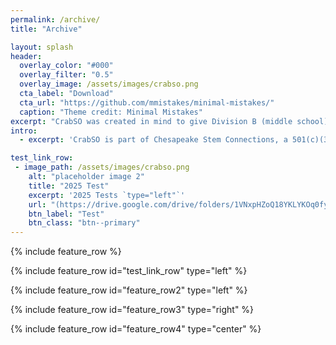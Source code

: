```yaml
---
permalink: /archive/
title: "Archive"

layout: splash
header:
  overlay_color: "#000"
  overlay_filter: "0.5"
  overlay_image: /assets/images/crabso.png
  cta_label: "Download"
  cta_url: "https://github.com/mmistakes/minimal-mistakes/"
  caption: "Theme credit: Minimal Mistakes"
excerpt: "CrabSO was created in mind to give Division B (middle school) students another invitational to compete at before their regionals and/or state competitions as well as provide Marylanders another in-state competition."
intro: 
  - excerpt: 'CrabSO is part of Chesapeake Stem Connections, a 501(c)(3) registered Maryland based nonprofit dedicated to supporting up and coming middle school Science Olympiad teams in Maryland. All proceeds from CrabSO are being processed by Chesapeake Stem Connections and will be reinvested back into Chesapeake Stem Connections endeavors such as financially supporting Maryland teams, providing workshops, and funding future in-person competitions.'

test_link_row:
 - image_path: /assets/images/crabso.png
    alt: "placeholder image 2"
    title: "2025 Test"
    excerpt: '2025 Tests `type="left"`'
    url: "(https://drive.google.com/drive/folders/1VNxpHZoQ18YKLYKOq0fyxLdHUOxY5_oV?usp=sharing)"
    btn_label: "Test"
    btn_class: "btn--primary"
---
```



<!-- {% include feature_row id="intro" type="center" %} -->

{% include feature_row %}


{% include feature_row id="test_link_row" type="left" %}


{% include feature_row id="feature_row2" type="left" %}

{% include feature_row id="feature_row3" type="right" %}

{% include feature_row id="feature_row4" type="center" %}
